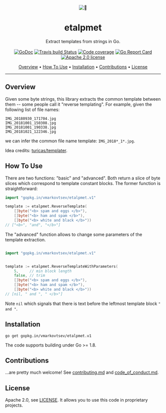 <p align="center">
    <img src="https://assets-cdn.github.com/images/icons/emoji/unicode/1f914.png" alt="🤔">
</p>
<h1 align="center">etalpmet</h1>
<p align="center">
      Extract templates from strings in Go.<br><br>
      <a href="http://godoc.org/gopkg.in/vmarkovtsev/etalpmet.v1"><img src="https://godoc.org/gopkg.in/vmarkovtsev/etalpmet.v1?status.svg" alt="GoDoc"></a>
      <a href="https://travis-ci.org/vmarkovtsev/etalpmet"><img src="https://travis-ci.org/vmarkovtsev/etalpmet.svg?branch=master" alt="Travis build Status"></a>
      <a href="https://codecov.io/gh/vmarkovtsev/etalpmet"><img src="https://codecov.io/github/vmarkovtsev/etalpmet/coverage.svg" alt="Code coverage"></a>
      <a href="https://goreportcard.com/report/github.com/vmarkovtsev/etalpmet"><img src="https://goreportcard.com/badge/github.com/vmarkovtsev/etalpmet" alt="Go Report Card"></a>
      <a href="https://opensource.org/licenses/Apache-2.0"><img src="https://img.shields.io/badge/License-Apache%202.0-blue.svg" alt="Apache 2.0 license"></a>
</p>
<p align="center">
  <a href="#overview">Overview</a> •
  <a href="#how-to-use">How To Use</a> •
  <a href="#installation">Installation</a> •
  <a href="#contributions">Contributions</a> •
  <a href="#license">License</a>
</p>

--------

## Overview

Given some byte strings, this library extracts the common template between them -- some people call
it "reverse templating". For example, given the following list of file names:

```
IMG_20180930_171704.jpg
IMG_20181001_150308.jpg
IMG_20181001_190338.jpg
IMG_20181021_122346.jpg
```

we can infer the common file name template: `IMG_2018*_1*.jpg`.

Idea credits: [turicas/templater](https://github.com/turicas/templater/).

## How To Use

There are two functions: "basic" and "advanced". Both return a slice of byte slices which correspond to
template constant blocks.
The former function is straightforward:

```go
import "gopkg.in/vmarkovtsev/etalpmet.v1"

template := etalpmet.ReverseTemplate(
	[]byte("<b> spam and eggs </b>"),
	[]byte("<b> ham and spam </b>"),
    []byte("<b> white and black </b>"))
// ["<b>", "and", "</b>"]
```

The "advanced" function allows to change some parameters of the template extraction.

```go

import "gopkg.in/vmarkovtsev/etalpmet.v1"


template := etalpmet.ReverseTemplateWithParameters(
	5,     // min block length
	false, // trim
	[]byte("<b> spam and eggs </b>"),
	[]byte("<b> ham and spam </b>"),
    []byte("<b> white and black </b>"))
// [nil, " and ", " </b>"]
```

Note `nil` which signals that there is text before the leftmost template block `" and "`.

## Installation

```
go get gopkg.in/vmarkovtsev/etalpmet.v1
```

The code supports building under Go >= 1.8.

## Contributions

...are pretty much welcome! See [contributing.md](contributing.md) and [code_of_conduct.md](code_of_conduct.md).

## License

Apache 2.0, see [LICENSE](LICENSE). It allows you to use this code in proprietary projects.